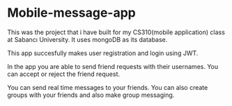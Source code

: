 # Mobile-message-app

This was the project that i have built for my CS310(mobile application) class at Sabancı University.
It uses mongoDB as its database.

This app succesfully makes user registration and login using JWT. 

In the app you are able to send friend requests with their usernames. You can accept or reject the friend request.

You can send real time messages to your friends. You can also create groups with your friends and also make group messaging.



